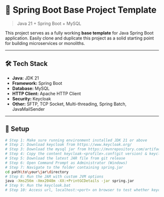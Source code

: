# 🚀 Spring Boot Base Project Template

> Java 21 + Spring Boot + MySQL

This project serves as a fully working **base template** for Java Spring Boot application. Easily clone and duplicate this project as a solid starting point for building microservices or monoliths.

---

## 🛠 Tech Stack

- **Java:** JDK 21  
- **Framework:** Spring Boot  
- **Database:** MySQL  
- **HTTP Client:** Apache HTTP Client  
- **Security:** Keycloak  
- **Other:** SFTP, TCP Socket, Multi-threading, Spring Batch, JavaMailSender  

---

## 🚀 Setup

```bash
# Step 1: Make sure running environment installed JDK 21 or above
# Step 2: Download keycloak from https://www.keycloak.org/
# Step 3: Download the mysql jar from https://mvnrepository.com/artifact/com.mysql/mysql-connector-j & put at <Installation path>\keycloak-<version>\providers
# Step 4: Copy the content keycloak-<profile>.conf(git version) & keycloak.bat to path, <Installation path>\keycloak-<version>\conf.
# Step 5: Download the latest JAR file from git release
# Step 6: Open Command Prompt as Administrator (Windows)
# Step 7: Navigate to the folder containing spring.jar
cd path\to\your\jar\directory
# Step 8: Run the JAR with custom JVM options
java -Xms256m -Xmx2048m -XX:+PrintGCDetails -jar spring.jar  
# Step 9: Run the keycloak.bat
# Step 10: Access url, localhost:<port> on browser to test whether keycloak is accessible. For further setup, please refer to https://www.keycloak.org/guides.
